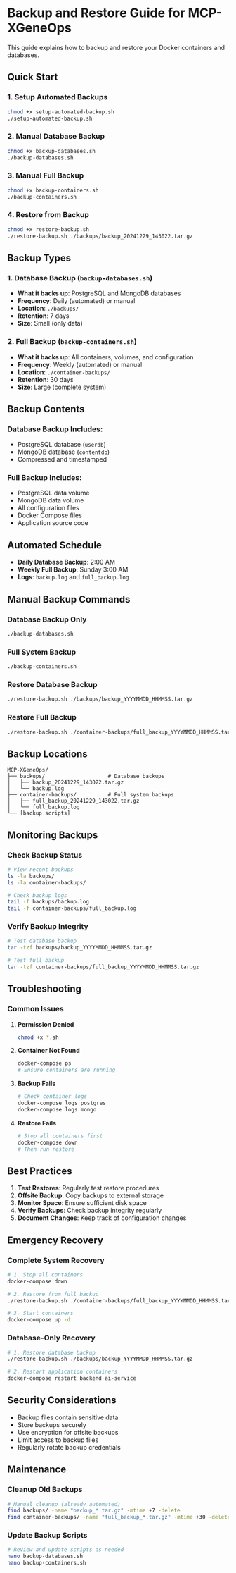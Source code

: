 # Backup and Restore Guide for MCP-XGeneOps

This guide explains how to backup and restore your Docker containers and databases.

## Quick Start

### 1. Setup Automated Backups
```bash
chmod +x setup-automated-backup.sh
./setup-automated-backup.sh
```

### 2. Manual Database Backup
```bash
chmod +x backup-databases.sh
./backup-databases.sh
```

### 3. Manual Full Backup
```bash
chmod +x backup-containers.sh
./backup-containers.sh
```

### 4. Restore from Backup
```bash
chmod +x restore-backup.sh
./restore-backup.sh ./backups/backup_20241229_143022.tar.gz
```

## Backup Types

### 1. Database Backup (`backup-databases.sh`)
- **What it backs up**: PostgreSQL and MongoDB databases
- **Frequency**: Daily (automated) or manual
- **Location**: `./backups/`
- **Retention**: 7 days
- **Size**: Small (only data)

### 2. Full Backup (`backup-containers.sh`)
- **What it backs up**: All containers, volumes, and configuration
- **Frequency**: Weekly (automated) or manual
- **Location**: `./container-backups/`
- **Retention**: 30 days
- **Size**: Large (complete system)

## Backup Contents

### Database Backup Includes:
- PostgreSQL database (`userdb`)
- MongoDB database (`contentdb`)
- Compressed and timestamped

### Full Backup Includes:
- PostgreSQL data volume
- MongoDB data volume
- All configuration files
- Docker Compose files
- Application source code

## Automated Schedule

- **Daily Database Backup**: 2:00 AM
- **Weekly Full Backup**: Sunday 3:00 AM
- **Logs**: `backup.log` and `full_backup.log`

## Manual Backup Commands

### Database Backup Only
```bash
./backup-databases.sh
```

### Full System Backup
```bash
./backup-containers.sh
```

### Restore Database Backup
```bash
./restore-backup.sh ./backups/backup_YYYYMMDD_HHMMSS.tar.gz
```

### Restore Full Backup
```bash
./restore-backup.sh ./container-backups/full_backup_YYYYMMDD_HHMMSS.tar.gz
```

## Backup Locations

```
MCP-XGeneOps/
├── backups/                    # Database backups
│   ├── backup_20241229_143022.tar.gz
│   └── backup.log
├── container-backups/          # Full system backups
│   ├── full_backup_20241229_143022.tar.gz
│   └── full_backup.log
└── [backup scripts]
```

## Monitoring Backups

### Check Backup Status
```bash
# View recent backups
ls -la backups/
ls -la container-backups/

# Check backup logs
tail -f backups/backup.log
tail -f container-backups/full_backup.log
```

### Verify Backup Integrity
```bash
# Test database backup
tar -tzf backups/backup_YYYYMMDD_HHMMSS.tar.gz

# Test full backup
tar -tzf container-backups/full_backup_YYYYMMDD_HHMMSS.tar.gz
```

## Troubleshooting

### Common Issues

1. **Permission Denied**
   ```bash
   chmod +x *.sh
   ```

2. **Container Not Found**
   ```bash
   docker-compose ps
   # Ensure containers are running
   ```

3. **Backup Fails**
   ```bash
   # Check container logs
   docker-compose logs postgres
   docker-compose logs mongo
   ```

4. **Restore Fails**
   ```bash
   # Stop all containers first
   docker-compose down
   # Then run restore
   ```

## Best Practices

1. **Test Restores**: Regularly test restore procedures
2. **Offsite Backup**: Copy backups to external storage
3. **Monitor Space**: Ensure sufficient disk space
4. **Verify Backups**: Check backup integrity regularly
5. **Document Changes**: Keep track of configuration changes

## Emergency Recovery

### Complete System Recovery
```bash
# 1. Stop all containers
docker-compose down

# 2. Restore from full backup
./restore-backup.sh ./container-backups/full_backup_YYYYMMDD_HHMMSS.tar.gz

# 3. Start containers
docker-compose up -d
```

### Database-Only Recovery
```bash
# 1. Restore database backup
./restore-backup.sh ./backups/backup_YYYYMMDD_HHMMSS.tar.gz

# 2. Restart application containers
docker-compose restart backend ai-service
```

## Security Considerations

- Backup files contain sensitive data
- Store backups securely
- Use encryption for offsite backups
- Limit access to backup files
- Regularly rotate backup credentials

## Maintenance

### Cleanup Old Backups
```bash
# Manual cleanup (already automated)
find backups/ -name "backup_*.tar.gz" -mtime +7 -delete
find container-backups/ -name "full_backup_*.tar.gz" -mtime +30 -delete
```

### Update Backup Scripts
```bash
# Review and update scripts as needed
nano backup-databases.sh
nano backup-containers.sh
``` 